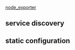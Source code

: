 [node_exporter](https://github.com/prometheus/node_exporter)


## service discovery


## static configuration

